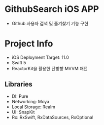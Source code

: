 # GithubSearch iOS APP
- Github 사용자 검색 및 즐겨찾기 기능 구현

# Project Info
- iOS Deployment Target: 11.0
- Swift 5
- ReactorKit을 활용한 단방향 MVVM 패턴

## Libraries
- DI: Pure
- Networking: Moya
- Local Storage: Realm
- UI: SnapKit
- Rx: RxSwift, RxDataSources, RxOptional